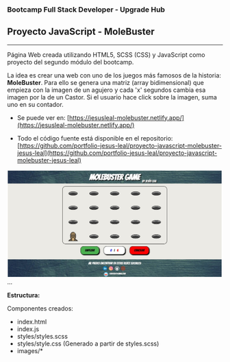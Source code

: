 ### Bootcamp Full Stack Developer - Upgrade Hub
## Proyecto JavaScript - MoleBuster
---

Página Web creada utilizando HTML5, SCSS (CSS) y JavaScript como proyecto del segundo módulo del bootcamp.

La idea es crear una web con uno de los juegos más famosos de la historia: **MoleBuster**. Para ello se genera una matriz (array bidimensional) que empieza con la imagen de un agujero y cada 'x' segundos cambia esa imagen por la de un Castor. Si el usuario hace click sobre la imagen, suma uno en su contador.

* Se puede ver en: [https://jesusleal-molebuster.netlify.app/](https://jesusleal-molebuster.netlify.app/)

* Todo el código fuente está disponible en el repositorio:
[https://github.com/portfolio-jesus-leal/proyecto-javascript-molebuster-jesus-leal](https://github.com/portfolio-jesus-leal/proyecto-javascript-molebuster-jesus-leal)

![View web](./images/captura2.jpg)
...

**Estructura:**

Componentes creados:
- index.html
- index.js
- styles/styles.scss
- styles/style.css (Generado a partir de styles.scss)
- images/*
